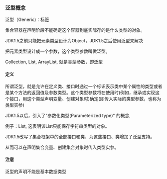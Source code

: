 ### 泛型概念

泛型（Generic)：标签

集合容器在声明阶段不能确定这个容器到底实际存的是什么类型的对象。

JDK1.5之前只能把元素类型设计为Object，JDK1.5之后使用泛型来解决

把元素类型设计成一个参数，这个类型参数叫做泛型。

Collection<E>,  List<E>,  ArrayList<E>,    <E>就是类型参数，即泛型



#### 定义

所谓泛型，就是允许在定义类、接口时通过一个标识表示类中某个属性的类型或者是某个方法的返回值及参数类型。这个类型参数将在使用时(例如，继承或实现这个接口，用这个类型声明变量、创建对象时)确定(即传入实际的类型参数，也称为类型实参)



JDK1.5以后，引入了"参数化类型(Parameterized type)" 的概念, 

例子：List<String>, 这表明该List只能保存字符串类型的对象。

JDK1.5改写了集合框架中的全部接口和类，为这些接口、类增加了泛型支持。

从而可以在声明集合变量、创建集合对象时传入类型实参。



#### 注意

泛型的声明不能是基本数据类型
